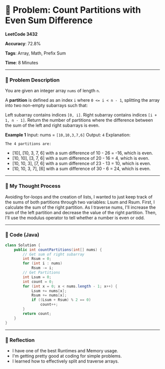 # 🧮 Problem: Count Partitions with Even Sum Difference

**LeetCode 3432**

**Accuracy**: 72.8%

**Tags**: Array, Math, Prefix Sum

**Time**: 8 Minutes

---

### 🔗 Problem Description

You are given an integer array `nums` of length `n`.

A **partition** is defined as an index `i` where `0 <= i < n - 1`, splitting the array into two non-empty subarrays such that:

Left subarray contains indices `[0, i]`.
Right subarray contains indices `[i + 1, n - 1]`.
Return the number of partitions where the difference between the sum of the left and right subarrays is even.

**Example 1**
Input: nums = `[10,10,3,7,6]`
Output: `4`
Explanation:

`The 4 partitions are:`

- [10], [10, 3, 7, 6] with a sum difference of 10 - 26 = -16, which is even.
- [10, 10], [3, 7, 6] with a sum difference of 20 - 16 = 4, which is even.
- [10, 10, 3], [7, 6] with a sum difference of 23 - 13 = 10, which is even.
- [10, 10, 3, 7], [6] with a sum difference of 30 - 6 = 24, which is even.

---

### 🧠 My Thought Process

Avoiding for-loops and the creation of lists, I wanted to just keep track of the sums of both partitions through two variables: Lsum and Rsum. First, I calculate the sum of the right partition. As I traverse nums, I'll increase the sum of the left partition and decrease the value of the right partition. Then, I'll use the modulus operator to tell whether a number is even or odd.

---

### 🧪 Code (Java)

```java
class Solution {
    public int countPartitions(int[] nums) {
        // Get sum of right subarray
        int Rsum = 0;
        for (int i : nums)
            Rsum -= i;
        // Get Partitions
        int Lsum = 0;
        int count = 0;
        for (int x = 0; x < nums.length - 1; x++) {
            Lsum += nums[x];
            Rsum += nums[x];
            if ((Lsum + Rsum) % 2 == 0)
                count++;
        }
        return count;
    }
}
```

--- 

### 🧠 Reflection

- I have one of the best Runtimes and Memory usage.
- I'm getting pretty good at coding for simple problems.
- I learned how to effectively split and traverse arrays.

